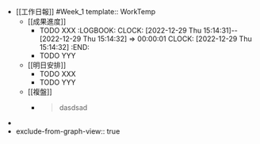 - [[工作日報]] #Week_1
  template:: WorkTemp
	- [[成果進度]]
		- TODO XXX
		  :LOGBOOK:
		  CLOCK: [2022-12-29 Thu 15:14:31]--[2022-12-29 Thu 15:14:32] =>  00:00:01
		  CLOCK: [2022-12-29 Thu 15:14:32]
		  :END:
		- TODO  YYY
	- [[明日安排]]
		- TODO XXX
		- TODO YYY
	- [[複盤]]
		- > dasdsad
-
- exclude-from-graph-view:: true